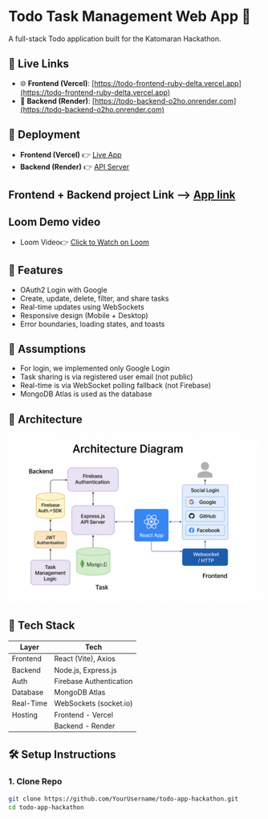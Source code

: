 # Todo Task Management Web App 📝

A full-stack Todo application built for the Katomaran Hackathon.

## 🔗 Live Links

- 🌐 **Frontend (Vercel)**: [https://todo-frontend-ruby-delta.vercel.app](https://todo-frontend-ruby-delta.vercel.app)
- 🔧 **Backend (Render)**: [https://todo-backend-o2ho.onrender.com](https://todo-backend-o2ho.onrender.com)
  
## 🚀 Deployment

- **Frontend (Vercel)** 👉 [Live App](https://todo-frontend-ruby-delta.vercel.app)
- **Backend (Render)** 👉 [API Server](https://todo-backend-o2ho.onrender.com/)

## Frontend + Backend project Link  -->  [App link](https://todo-frontend-nyyjdpgbq-nivas-projects-03ed492c.vercel.app/)

## Loom Demo video
- Loom Video👉 [Click to Watch on Loom](https://www.loom.com/share/465ebe43fca54fab8f6f7029a6cd4756?sid=a6a29b42-ea0c-4abe-9540-d3ee52dc2b0f)

## 🚀 Features

- OAuth2 Login with Google
- Create, update, delete, filter, and share tasks
- Real-time updates using WebSockets
- Responsive design (Mobile + Desktop)
- Error boundaries, loading states, and toasts

## 🧠 Assumptions

- For login, we implemented only Google Login
- Task sharing is via registered user email (not public)
- Real-time is via WebSocket polling fallback (not Firebase)
- MongoDB Atlas is used as the database

## 📐 Architecture

![Architecture](./assets/architecture.png)


## 🔧 Tech Stack

| Layer      | Tech                       |
|------------|----------------------------|
| Frontend   | React (Vite), Axios        |
| Backend    | Node.js, Express.js        |
| Auth       | Firebase Authentication    |
| Database   | MongoDB Atlas              |
| Real-Time  | WebSockets (socket.io)     |
| Hosting    | Frontend - Vercel          |
|            | Backend - Render           |

## 🛠️ Setup Instructions

### 1. Clone Repo

```bash
git clone https://github.com/YourUsername/todo-app-hackathon.git
cd todo-app-hackathon
